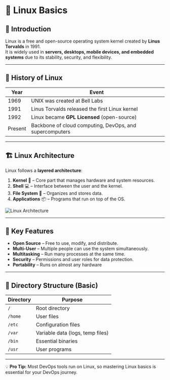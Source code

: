 # 🐧 Linux Basics

## 📌 Introduction
Linux is a free and open-source operating system kernel created by **Linus Torvalds** in 1991.  
It is widely used in **servers, desktops, mobile devices, and embedded systems** due to its stability, security, and flexibility.

---

## 📜 History of Linux
| Year | Event |
|------|-------|
| 1969 | UNIX was created at Bell Labs |
| 1991 | Linus Torvalds released the first Linux kernel |
| 1992 | Linux became **GPL Licensed** (open-source) |
| Present | Backbone of cloud computing, DevOps, and supercomputers |

---

## 🏗 Linux Architecture
Linux follows a **layered architecture**:

1. **Kernel** 🧠 – Core part that manages hardware and system resources.
2. **Shell** 💻 – Interface between the user and the kernel.
3. **File System** 📂 – Organizes and stores data.
4. **Applications** 📦 – Programs that run on top of the OS.

![Linux Architecture](https://upload.wikimedia.org/wikipedia/commons/9/9d/Linux_kernel_and_GNU_system_components.svg)

---

## 🔑 Key Features
- **Open Source** – Free to use, modify, and distribute.
- **Multi-User** – Multiple people can use the system simultaneously.
- **Multitasking** – Run many processes at the same time.
- **Security** – Permissions and user roles for data protection.
- **Portability** – Runs on almost any hardware

---

## 📂 Directory Structure (Basic)
| Directory | Purpose |
|-----------|---------|
| `/` | Root directory |
| `/home` | User files |
| `/etc` | Configuration files |
| `/var` | Variable data (logs, temp files) |
| `/bin` | Essential binaries |
| `/usr` | User programs |

---

💡 **Pro Tip:** Most DevOps tools run on Linux, so mastering Linux basics is essential for your DevOps journey.
